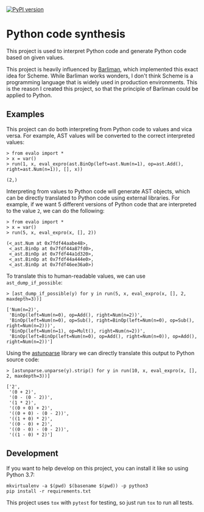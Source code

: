 [![PyPI version](https://badge.fury.io/py/evalo.svg)](https://pypi.org/project/evalo/)
# Python code synthesis

This project is used to interpret Python code and generate Python code based on given values.

This project is heavily influenced by [Barliman](https://github.com/webyrd/Barliman), which implemented
this exact idea for Scheme. While Barliman works wonders, I don't think Scheme is a programming
language that is widely used in production environments. This is the reason I created this
project, so that the principle of Barliman could be applied to Python.


## Examples
This project can do both interpreting from Python code to values and vica versa. For example, AST
values will be converted to the correct interpreted values:

```
> from evalo import *
> x = var()
> run(1, x, eval_expro(ast.BinOp(left=ast.Num(n=1), op=ast.Add(), right=ast.Num(n=1)), [], x))

(2,)
```

Interpreting from values to Python code will generate AST objects, which can be directly translated
to Python code using external libraries. For example, if we want 5 different versions of Python code
that are interpreted to the value `2`, we can do the following:

```
> from evalo import *
> x = var()
> run(5, x, eval_expro(x, [], 2))

(<_ast.Num at 0x7fdf44aabe48>,
 <_ast.BinOp at 0x7fdf44a87fd0>,
 <_ast.BinOp at 0x7fdf44a1d320>,
 <_ast.BinOp at 0x7fdf44a444e0>,
 <_ast.BinOp at 0x7fdf46ee36a0>)
```

To translate this to human-readable values, we can use `ast_dump_if_possible`:
```
> [ast_dump_if_possible(y) for y in run(5, x, eval_expro(x, [], 2, maxdepth=3))]

['Num(n=2)',
 'BinOp(left=Num(n=0), op=Add(), right=Num(n=2))',
 'BinOp(left=Num(n=0), op=Sub(), right=BinOp(left=Num(n=0), op=Sub(), right=Num(n=2)))',
 'BinOp(left=Num(n=1), op=Mult(), right=Num(n=2))',
 'BinOp(left=BinOp(left=Num(n=0), op=Add(), right=Num(n=0)), op=Add(), right=Num(n=2))']
```

Using the [astunparse](https://github.com/simonpercivall/astunparse) library we can directly translate this output to Python source code:

```
> [astunparse.unparse(y).strip() for y in run(10, x, eval_expro(x, [], 2, maxdepth=3))]

['2',
 '(0 + 2)',
 '(0 - (0 - 2))',
 '(1 * 2)',
 '((0 + 0) + 2)',
 '((0 + 0) - (0 - 2))',
 '((1 + 0) * 2)',
 '((0 - 0) + 2)',
 '((0 - 0) - (0 - 2))',
 '((1 - 0) * 2)']
```

## Development
If you want to help develop on this project, you can install it like so using Python 3.7:
```
mkvirtualenv -a $(pwd) $(basename $(pwd)) -p python3
pip install -r requirements.txt
```

This project uses `tox` with `pytest` for testing, so just run `tox` to run all tests.
